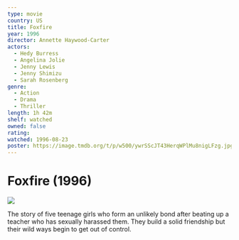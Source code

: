 ```yaml
---
type: movie
country: US
title: Foxfire
year: 1996
director: Annette Haywood-Carter
actors:
  - Hedy Burress
  - Angelina Jolie
  - Jenny Lewis
  - Jenny Shimizu
  - Sarah Rosenberg
genre:
  - Action
  - Drama
  - Thriller
length: 1h 42m
shelf: watched
owned: false
rating:
watched: 1996-08-23
poster: https://image.tmdb.org/t/p/w500/ywrSScJT43HerqWPlMu8nigLFzg.jpg
---
```


# Foxfire (1996)

![](https://image.tmdb.org/t/p/w500/ywrSScJT43HerqWPlMu8nigLFzg.jpg)

The story of five teenage girls who form an unlikely bond after beating up a teacher who has sexually harassed them. They build a solid friendship but their wild ways begin to get out of control.